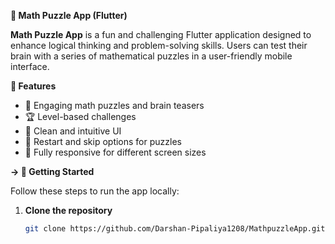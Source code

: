 **🧩 Math Puzzle App (Flutter)**

**Math Puzzle App** is a fun and challenging Flutter application designed to enhance logical thinking and problem-solving skills. Users can test their brain with a series of mathematical puzzles in a user-friendly mobile interface.


**📱 Features**

- 🧠 Engaging math puzzles and brain teasers
- 🏆 Level-based challenges
- 🎨 Clean and intuitive UI
- 🔄 Restart and skip options for puzzles
- 📱 Fully responsive for different screen sizes


**-> 🚀 Getting Started**

Follow these steps to run the app locally:

1. **Clone the repository**
   ```bash
   git clone https://github.com/Darshan-Pipaliya1208/MathpuzzleApp.git
